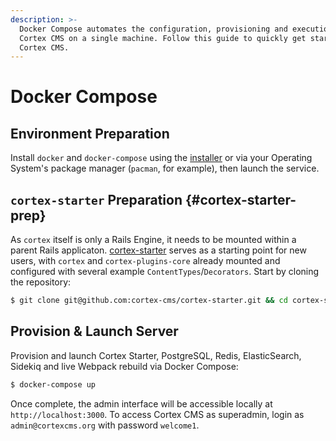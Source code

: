 ```yaml
---
description: >-
  Docker Compose automates the configuration, provisioning and execution of
  Cortex CMS on a single machine. Follow this guide to quickly get started with
  Cortex CMS.
---
```


# Docker Compose

## Environment Preparation

Install `docker` and `docker-compose` using the [installer](https://docs.docker.com/compose/install/#install-compose) or via your Operating System's package manager \(`pacman`, for example\), then launch the service.

## `cortex-starter` Preparation {#cortex-starter-prep}

As `cortex` itself is only a Rails Engine, it needs to be mounted within a parent Rails applicaton. [cortex-starter](https://github.com/cortex-cms/cortex-starter) serves as a starting point for new users, with `cortex` and `cortex-plugins-core` already mounted and configured with several example `ContentTypes`/`Decorators`. Start by cloning the repository:

```bash
$ git clone git@github.com:cortex-cms/cortex-starter.git && cd cortex-starter
```

## Provision & Launch Server

Provision and launch Cortex Starter, PostgreSQL, Redis, ElasticSearch, Sidekiq and live Webpack rebuild via Docker Compose:

```bash
$ docker-compose up
```

Once complete, the admin interface will be accessible locally at `http://localhost:3000`. To access Cortex CMS as superadmin, login as `admin@cortexcms.org` with password `welcome1`.

